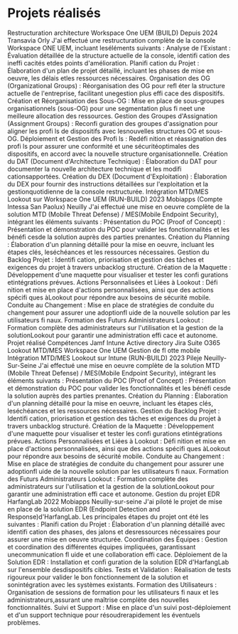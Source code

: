 # Projets réalisés 
Restructuration architecture Workspace One UEM (BUILD)
Depuis
2024
Transavia
Orly
J'ai effectué une restructuration complète de la console Workspace ONE UEM, incluant leséléments suivants :
Analyse de l'Existant :
Évaluation détaillée de la structure actuelle de la console, identifi cation des ineffi cacités etdes points d'amélioration.
Planifi cation du Projet :
Élaboration d'un plan de projet détaillé, incluant les phases de mise en oeuvre, les délais etles ressources nécessaires.
Organisation des OG (Organizational Groups) :
Réorganisation des OG pour refl éter la structure actuelle de l'entreprise, facilitant unegestion plus effi cace des dispositifs.
Création et Réorganisation des Sous-OG :
Mise en place de sous-groupes organisationnels (sous-OG) pour une segmentation plus fi neet une meilleure allocation des ressources.
Gestion des Groupes d'Assignation (Assignment Groups) :
Reconfi guration des groupes d'assignation pour aligner les profi ls de dispositifs avec lesnouvelles structures OG et sous-OG.
Déploiement et Gestion des Profi ls :
Redéfi nition et réassignation des profi ls pour assurer une conformité et une sécuritéoptimales des dispositifs, en accord avec la nouvelle structure organisationnelle.
Création du DAT (Document d'Architecture Technique) :
Élaboration du DAT pour documenter la nouvelle architecture technique et les modifi cationsapportées.
Création du DEX (Document d'Exploitation) :
Élaboration du DEX pour fournir des instructions détaillées sur l'exploitation et la gestionquotidienne de la console restructurée.
Intégration MTD/MES Lookout sur Workspace One UEM (RUN-BUILD)
2023
Mobiapps (Compte Intessa San Paolux)
Neuilly
J'ai effectué une mise en oeuvre complète de la solution MTD (Mobile Threat Defense) / MES(Mobile Endpoint Security), intégrant les éléments suivants :
Présentation du POC (Proof of Concept) :
Présentation et démonstration du POC pour valider les fonctionnalités et les bénéfi cesde la solution auprès des parties prenantes.
Création du Planning :
Élaboration d'un planning détaillé pour la mise en oeuvre, incluant les étapes clés, leséchéances et les ressources nécessaires.
Gestion du Backlog Projet :
Identifi cation, priorisation et gestion des tâches et exigences du projet à travers unbacklog structuré.
Création de la Maquette :
Développement d'une maquette pour visualiser et tester les confi gurations etintégrations prévues.
Actions Personnalisées et Liées à Lookout :
Défi nition et mise en place d'actions personnalisées, ainsi que des actions spécifi ques àLookout pour répondre aux besoins de sécurité mobile.
Conduite au Changement :
Mise en place de stratégies de conduite du changement pour assurer une adoptionfl uide de la nouvelle solution par les utilisateurs fi naux.
Formation des Futurs Administrateurs Lookout :
Formation complète des administrateurs sur l'utilisation et la gestion de la solutionLookout pour garantir une administration effi cace et autonome.
Projet réalisé
Compétences
Jamf
Intune
Active directory
Jira
Suite O365
Lookout MTD/MES
Workspace One UEM
Gestion de fl otte mobile
Intégration MTD/MES Lookout sur Intune (RUN-BUILD)
2023
Pileje
Neuilly-Sur-Seine
J'ai effectué une mise en oeuvre complète de la solution MTD (Mobile Threat Defense) / MES(Mobile Endpoint Security), intégrant les éléments suivants :
Présentation du POC (Proof of Concept) :
Présentation et démonstration du POC pour valider les fonctionnalités et les bénéfi cesde la solution auprès des parties prenantes.
Création du Planning :
Élaboration d'un planning détaillé pour la mise en oeuvre, incluant les étapes clés, leséchéances et les ressources nécessaires.
Gestion du Backlog Projet :
Identifi cation, priorisation et gestion des tâches et exigences du projet à travers unbacklog structuré.
Création de la Maquette :
Développement d'une maquette pour visualiser et tester les confi gurations etintégrations prévues.
Actions Personnalisées et Liées à Lookout :
Défi nition et mise en place d'actions personnalisées, ainsi que des actions spécifi ques àLookout pour répondre aux besoins de sécurité mobile.
Conduite au Changement :
Mise en place de stratégies de conduite du changement pour assurer une adoptionfl uide de la nouvelle solution par les utilisateurs fi naux.
Formation des Futurs Administrateurs Lookout :
Formation complète des administrateurs sur l'utilisation et la gestion de la solutionLookout pour garantir une administration effi cace et autonome.
Gestion du projet EDR HarfangLab
2022
Mobiapps
Neuilly-sur-seine
J'ai piloté le projet de mise en place de la solution EDR (Endpoint Detection and Response)d'HarfangLab. Les principales étapes du projet ont été les suivantes :
Planifi cation du Projet :
Élaboration d'un planning détaillé avec identifi cation des phases, des jalons et desressources nécessaires pour assurer une mise en oeuvre structurée.
Coordination des Équipes :
Gestion et coordination des différentes équipes impliquées, garantissant unecommunication fl uide et une collaboration effi cace.
Déploiement de la Solution EDR :
Installation et confi guration de la solution EDR d'HarfangLab sur l'ensemble desdispositifs cibles.
Tests et Validation :
Réalisation de tests rigoureux pour valider le bon fonctionnement de la solution et sonintégration avec les systèmes existants.
Formation des Utilisateurs :
Organisation de sessions de formation pour les utilisateurs fi naux et les administrateurs,assurant une maîtrise complète des nouvelles fonctionnalités.
Suivi et Support :
Mise en place d'un suivi post-déploiement et d'un support technique pour résoudrerapidement les éventuels problèmes.
